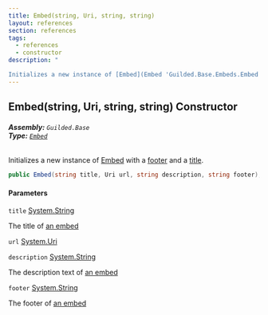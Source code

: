 ```yaml
---
title: Embed(string, Uri, string, string)
layout: references
section: references
tags:
  - references
  - constructor
description: "

Initializes a new instance of [Embed](Embed 'Guilded.Base.Embeds.Embed') with a [footer](Embed.Embed(string,Uri,string,string)#Guilded.Base.Embeds.Embed.Embed(string,Uri,string,string).footer 'Guilded.Base.Embeds.Embed.Embed(string, Uri, string, string).footer') and a [title](Embed.Embed(string,Uri,string,string)#Guilded.Base.Embeds.Embed.Embed(string,Uri,string,string).title 'Guilded.Base.Embeds.Embed.Embed(string, Uri, string, string).title')."
---
```


## Embed(string, Uri, string, string) Constructor
###### **Assembly:** `Guilded.Base`<br/>**Type:** [`Embed`](Embed 'Guilded.Base.Embeds.Embed')

Initializes a new instance of [Embed](Embed 'Guilded.Base.Embeds.Embed') with a [footer](Embed.Embed(string,Uri,string,string)#Guilded.Base.Embeds.Embed.Embed(string,Uri,string,string).footer 'Guilded.Base.Embeds.Embed.Embed(string, Uri, string, string).footer') and a [title](Embed.Embed(string,Uri,string,string)#Guilded.Base.Embeds.Embed.Embed(string,Uri,string,string).title 'Guilded.Base.Embeds.Embed.Embed(string, Uri, string, string).title').

```csharp
public Embed(string title, Uri url, string description, string footer);
```
#### Parameters

<a name='Guilded.Base.Embeds.Embed.Embed(string,Uri,string,string).title'></a>

`title` [System.String](https://docs.microsoft.com/en-us/dotnet/api/System.String 'System.String')

The title of [an embed](Embed 'Guilded.Base.Embeds.Embed')

<a name='Guilded.Base.Embeds.Embed.Embed(string,Uri,string,string).url'></a>

`url` [System.Uri](https://docs.microsoft.com/en-us/dotnet/api/System.Uri 'System.Uri')

<a name='Guilded.Base.Embeds.Embed.Embed(string,Uri,string,string).description'></a>

`description` [System.String](https://docs.microsoft.com/en-us/dotnet/api/System.String 'System.String')

The description text of [an embed](Embed 'Guilded.Base.Embeds.Embed')

<a name='Guilded.Base.Embeds.Embed.Embed(string,Uri,string,string).footer'></a>

`footer` [System.String](https://docs.microsoft.com/en-us/dotnet/api/System.String 'System.String')

The footer of [an embed](Embed 'Guilded.Base.Embeds.Embed')